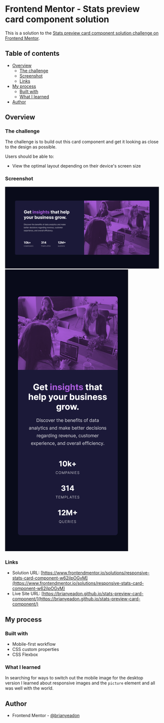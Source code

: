 # Frontend Mentor - Stats preview card component solution

This is a solution to the [Stats preview card component solution challenge on Frontend Mentor](https://www.frontendmentor.io/challenges/stats-preview-card-component-8JqbgoU62).

## Table of contents

- [Overview](#overview)
  - [The challenge](#the-challenge)
  - [Screenshot](#screenshot)
  - [Links](#links)
- [My process](#my-process)
  - [Built with](#built-with)
  - [What I learned](#what-i-learned)
- [Author](#author)

## Overview

### The challenge

The challenge is to build out this card component and get it looking as close to the design as possible.

Users should be able to:

- View the optimal layout depending on their device's screen size

### Screenshot

![screenshot of my desktop solution to Stats preview card component](./screenshots/screenshot-desktop.png)
![screenshot of my mobile solution to Stats preview card component](./screenshots/screenshot-mobile.png)

### Links

- Solution URL: [https://www.frontendmentor.io/solutions/responsive-stats-card-component-w62iIpOGvM](https://www.frontendmentor.io/solutions/responsive-stats-card-component-w62iIpOGvM)
- Live Site URL: [https://brianyeadon.github.io/stats-preview-card-component/](https://brianyeadon.github.io/stats-preview-card-component/)

## My process

### Built with

- Mobile-first workflow
- CSS custom properties
- CSS Flexbox

### What I learned

In searching for ways to switch out the mobile image for the desktop version I learned about responsive images and the `picture` element and all was well with the world.

## Author

- Frontend Mentor - [@brianyeadon](https://www.frontendmentor.io/profile/brianyeadon)
